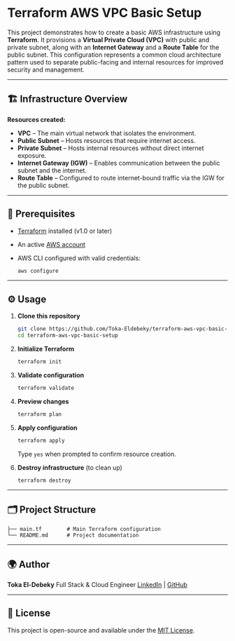 # Terraform AWS VPC Basic Setup

This project demonstrates how to create a basic AWS infrastructure using **Terraform**.
It provisions a **Virtual Private Cloud (VPC)** with public and private subnet, along with an **Internet Gateway** and a **Route Table** for the public subnet.
This configuration represents a common cloud architecture pattern used to separate public-facing and internal resources for improved security and management.

---

## 🏗️ Infrastructure Overview

**Resources created:**

- **VPC** – The main virtual network that isolates the environment.
- **Public Subnet** – Hosts resources that require internet access.
- **Private Subnet** – Hosts internal resources without direct internet exposure.
- **Internet Gateway (IGW)** – Enables communication between the public subnet and the internet.
- **Route Table** – Configured to route internet-bound traffic via the IGW for the public subnet.

---

## 🧰 Prerequisites

- [Terraform](https://developer.hashicorp.com/terraform/downloads) installed (v1.0 or later)
- An active [AWS account](https://aws.amazon.com/)
- AWS CLI configured with valid credentials:

  ```bash
  aws configure
  ```

---

## ⚙️ Usage

1. **Clone this repository**

   ```bash
   git clone https://github.com/Toka-Eldebeky/terraform-aws-vpc-basic-setup.git
   cd terraform-aws-vpc-basic-setup
   ```

2. **Initialize Terraform**

   ```bash
   terraform init
   ```

3. **Validate configuration**

   ```bash
   terraform validate
   ```

4. **Preview changes**

   ```bash
   terraform plan
   ```

5. **Apply configuration**

   ```bash
   terraform apply
   ```

   Type `yes` when prompted to confirm resource creation.

6. **Destroy infrastructure** (to clean up)

   ```bash
   terraform destroy
   ```

---

## 🗂️ Project Structure

```
├── main.tf        # Main Terraform configuration
└── README.md      # Project documentation
```

---

## 🌍 Author

**Toka El-Debeky**
Full Stack & Cloud Engineer
[LinkedIn](https://linkedin.com/in/toka-el-debeky-914595256) | [GitHub](https://github.com/Toka-Eldebeky)

---

## 📜 License

This project is open-source and available under the [MIT License](LICENSE).
